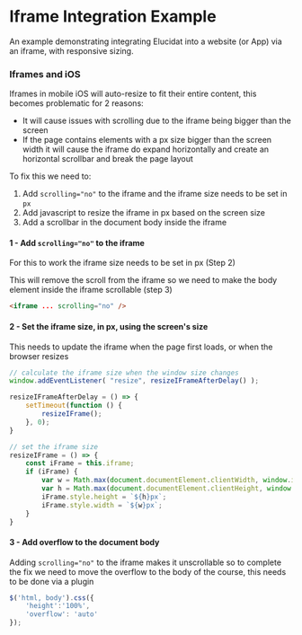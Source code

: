 # Iframe Integration Example

An example demonstrating integrating Elucidat into a website (or App) via an iframe, with responsive sizing.



### Iframes and iOS

Iframes in mobile iOS will auto-resize to fit their entire content, this becomes problematic for 2 reasons:

- It will cause issues with scrolling due to the iframe being bigger than the screen
- If the page contains elements with a px size bigger than the screen width it will cause the iframe do expand horizontally and create an horizontal scrollbar and break the page layout


To fix this we need to:
1. Add `scrolling="no"` to the iframe and the iframe size needs to be set in `px`
2. Add javascript to resize the iframe in px based on the screen size
3. Add a scrollbar in the document body inside the iframe



#### 1 - Add `scrolling="no"` to the iframe
For this to work the iframe size needs to be set in px (Step 2)

This will remove the scroll from the iframe so we need to make the body element inside the iframe scrollable (step 3)

``` html
<iframe ... scrolling="no" />
```


#### 2 - Set the iframe size, in px, using the screen's size
This needs to update the iframe when the page first loads, or when the browser resizes

``` Javascript
// calculate the iframe size when the window size changes
window.addEventListener( "resize", resizeIFrameAfterDelay() );

resizeIFrameAfterDelay = () => {
    setTimeout(function () {
        resizeIFrame();
    }, 0);
}

// set the iframe size
resizeIFrame = () => {
    const iFrame = this.iframe;
    if (iFrame) {
        var w = Math.max(document.documentElement.clientWidth, window.innerWidth || 0);
        var h = Math.max(document.documentElement.clientHeight, window.innerHeight || 0);
        iFrame.style.height = `${h}px`;
        iFrame.style.width = `${w}px`;
    }
}
```


#### 3 - Add overflow to the document body
Adding `scrolling="no"` to the iframe makes it unscrollable so to complete the fix we need to move the overflow to the body of the course, this needs to be done via a plugin

``` Javascript
$('html, body').css({
    'height':'100%',
    'overflow': 'auto'
});
```
